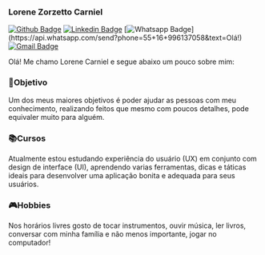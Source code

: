 ### Lorene Zorzetto Carniel
[![Github Badge](https://img.shields.io/badge/-Github-000?style=flat-square&logo=Github&logoColor=white&link=https://github.com/lorenecarniel)](https://github.com/lorenecarniel)
[![Linkedin Badge](https://img.shields.io/badge/-LinkedIn-blue?style=flat-square&logo=Linkedin&logoColor=white&link=https://www.linkedin.com/in/lorenecarniel/)](https://www.linkedin.com/in/lorenecarniel/)
[![Whatsapp Badge](https://img.shields.io/badge/-Whatsapp-4CA143?style=flat-square&labelColor=4CA143&logo=whatsapp&logoColor=white&link=https://api.whatsapp.com/send?phone=55+16+996137058&text=Olá!)](https://api.whatsapp.com/send?phone=55+16+996137058&text=Olá!)
[![Gmail Badge](https://img.shields.io/badge/-Gmail-c14438?style=flat-square&logo=Gmail&logoColor=white&link=mailto:lorene.carniel@gmail.com)](mailto:lorene.carniel@gmail.com)

Olá! Me chamo Lorene Carniel e segue abaixo um pouco sobre mim:

### 🚀Objetivo
Um dos meus maiores objetivos é poder ajudar as pessoas com meu conhecimento, realizando feitos que mesmo com poucos detalhes, pode equivaler muito para alguém.

### 📚Cursos
Atualmente estou estudando experiência do usuário (UX) em conjunto com design de interface (UI), aprendendo varias ferramentas, dicas e táticas ideais para desenvolver uma aplicação bonita e adequada para seus usuários.

### 🎮Hobbies
Nos horários livres gosto de tocar instrumentos, ouvir música, ler livros, conversar com minha família e não menos importante, jogar no computador! 
